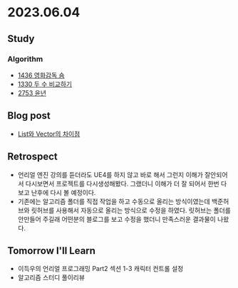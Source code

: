 # 2023.06.04

## Study

### Algorithm
* [1436 영화감독 숌](https://www.acmicpc.net/problem/1436)
* [1330 두 수 비교하기](https://www.acmicpc.net/problem/1330)
* [2753 윤년](https://www.acmicpc.net/problem/2753)

## Blog post
* [List와 Vector의 차이점](https://velog.io/@devaiden/%EC%9E%90%EB%A3%8C%EA%B5%AC%EC%A1%B0-List%EC%99%80-Vector%EC%9D%98-%EC%B0%A8%EC%9D%B4%EC%A0%90)
  

## Retrospect
* 언리얼 엔진 강의를 듣더라도 UE4를 하지 않고 바로 해서 그런지 이해가 잘안되어서 다시보면서 프로젝트를 다시생성해봤다. 그랬더니 이해가 더 잘 되어서 한번 다 보고 난후에 다시 볼 예정이다.
* 기존에는 알고리즘 폴더를 직접 작업을 하고 수동으로 올리는 방식이였는데 백준허브와 릿허브를 사용해서 자동으로 올리는 방식으로 수정을 하였다. 릿허브는 폴더를 안만들어 주길래 어떤분의 블로그를 보고 수정을 했더니 만족스러운 결과물이 나왔다.

## Tomorrow I'll Learn
* 이득우의 언리얼 프로그래밍 Part2 섹션 1-3 캐릭터 컨트롤 설정
* 알고리즘 스터디 풀이리뷰

